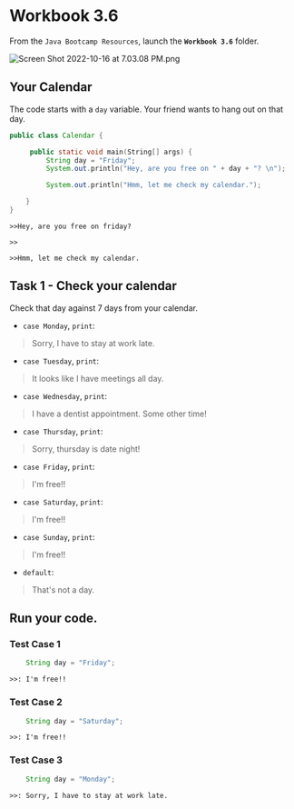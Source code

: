 # Workbook 3.6

From the `Java Bootcamp Resources`, launch the **`Workbook 3.6`** folder.

![Screen Shot 2022-10-16 at 7.03.08 PM.png](https://firebasestorage.googleapis.com/v0/b/learnthepart-75aed.appspot.com/o/images%2F223e4f34-b457-4e6e-bdf6-991f9011f07c?alt=media&token=4942530e-5546-41dd-af5a-40915c8a0ece)


## Your Calendar

The code starts with a `day` variable. Your friend wants to hang out on that day.

```java
public class Calendar {

     public static void main﻿(﻿String[] args﻿) {
         String day = "Friday"﻿;
         System.out.﻿println﻿(﻿"Hey, are you free on " + day + "? \n"﻿)﻿;

         System.out.﻿println﻿(﻿"Hmm, let me check my calendar."﻿)﻿;

    }
}
```

`>>Hey, are you free on friday?`

`>>`

`>>Hmm, let me check my calendar.`

## Task 1 - Check your calendar

Check that day against 7 days from your calendar.


- `case Monday`, `print`:

> Sorry, I have to stay at work late.

- `case Tuesday`, `print`:

> It looks like I have meetings all day.

- `case Wednesday`, `print`:

> I have a dentist appointment. Some other time!

- `case Thursday`, `print`:

> Sorry, thursday is date night!

- `case Friday`, `print`:

> I'm free!!

- `case Saturday`, `print`:

> I'm free!!

- `case Sunday`, `print`:

> I'm free!!

- `default`:

> That's not a day.

## Run your code.
### Test Case 1
```java
    String day = "Friday"﻿;
```
`>>: I'm free!!`

### Test Case 2
```java
    String day = "Saturday"﻿;
```
`>>: I'm free!!`

### Test Case 3

```java
    String day = "Monday"﻿;
```
`>>: Sorry, I have to stay at work late.`

